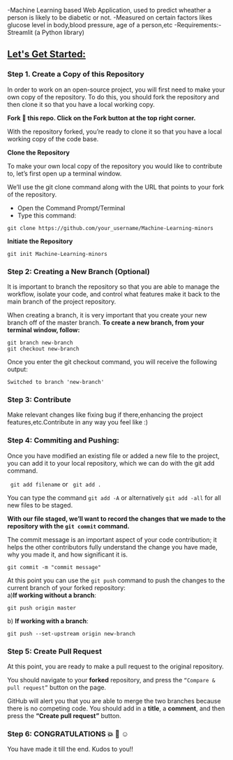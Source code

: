 -Machine Learning based Web Application, used to predict wheather a person is likely to be diabetic or not.
-Measured on certain factors likes glucose level in body,blood pressure, age of a person,etc
-Requirements:-Streamlit (a Python library)

## <u> Let's Get Started: </u>

### Step 1. Create a Copy of this Repository
In order to work on an open-source project, you will first need to make your own copy of the repository. To do this, you should fork the repository and then clone it so that you have a local working copy.

 **Fork :fork_and_knife: this repo. Click on the Fork button at the top right corner.**

With the repository forked, you’re ready to clone it so that you have a local working copy of the code base.

 **Clone the Repository**

To make your own local copy of the repository you would like to contribute to, let’s first open up a terminal window.

We’ll use the git clone command along with the URL that points to your fork of the repository.

* Open the Command Prompt/Terminal
* Type this command:

```
git clone https://github.com/your_username/Machine-Learning-minors
```

 **Initiate the Repository**
```
git init Machine-Learning-minors
```

### Step 2: Creating a New Branch (Optional)
It is important to branch the repository so that you are able to manage the workflow, isolate your code, and control what features make it back to the main branch of the project repository.

When creating a branch, it is very important that you create your new branch off of the master branch. 
**To create a new branch, from your terminal window, follow:**

```
git branch new-branch
git checkout new-branch
```
Once you enter the git checkout command, you will receive the following output:

```
Switched to branch 'new-branch'
```

### Step 3: Contribute
Make relevant changes like fixing bug if there,enhancing the project features,etc.Contribute in any way you feel like :)

### Step 4: Commiting and Pushing:
Once you have modified an existing file or added a new file to the project, you can add it to your local repository, which we can do with the git add command.

``` git add filename``` or ``` git add .``` 

You can type the command ```git add -A``` or alternatively ```git add -all``` for all new files to be staged.


**With our file staged, we’ll want to record the changes that we made to the repository with the ```git commit``` command.**
<p> The commit message is an important aspect of your code contribution; it helps the other contributors fully understand the change you have made, why you made it, and how significant it is.  </p>
 
 ```
 git commit -m "commit message"
 ```
 
 At this point you can use the ```git push``` command to push the changes to the current branch of your forked repository:
 <br>
 a)**If working without a branch**:
 ```
 git push origin master
 ```
 b) **If working with a branch**:
 ```
 git push --set-upstream origin new-branch
 ```
 
### Step 5: Create Pull Request
At this point, you are ready to make a pull request to the original repository.

You should navigate to your **forked** repository, and press the ```“Compare & pull request”``` button on the page. 

GitHub will alert you that you are able to merge the two branches because there is no competing code. You should add in a **title**, a **comment**, and then press the **“Create pull request”** button.

### Step 6: CONGRATULATIONS :boom: :clap: :relaxed:
You have made it till the end. Kudos to you!!

